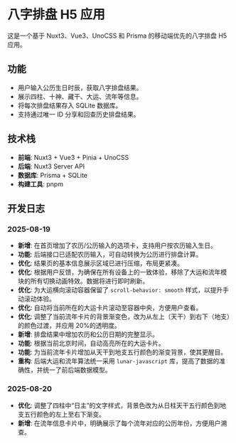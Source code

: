# 八字排盘 H5 应用

这是一个基于 Nuxt3、Vue3、UnoCSS 和 Prisma 的移动端优先的八字排盘 H5 应用。

## 功能

- 用户输入公历生日时辰，获取八字排盘结果。
- 展示四柱、十神、藏干、大运、流年等信息。
- 将每次排盘结果存入 SQLite 数据库。
- 支持通过唯一 ID 分享和回查历史排盘结果。

## 技术栈

- **前端**: Nuxt3 + Vue3 + Pinia + UnoCSS
- **后端**: Nuxt3 Server API
- **数据库**: Prisma + SQLite
- **构建工具**: pnpm

## 开发日志

### 2025-08-19

- **新增**: 在首页增加了农历/公历输入的选项卡，支持用户按农历输入生日。
- **功能**: 后端接口已适配农历输入，可自动转换为公历进行排盘计算。
- **优化**: 结果页的基本信息展示区域已进行压缩，布局更紧凑。
- **优化**: 根据用户反馈，为确保在所有设备上的一致体验，移除了大运和流年模块的所有切换动画特效。数据将进行即时刷新。
- **优化**: 为大运横向滚动容器保留了 `scroll-behavior: smooth` 样式，以提升手动滚动体验。
- **优化**: 自动将当前所在的大运卡片滚动至容器中央，方便用户查看。
- **优化**: 调整了当前流年卡片的背景渐变色，改为从左上（天干）到右下（地支）的颜色过渡，并应用 20%的透明度。
- **新增**: 排盘结果中增加农历和公历日期的完整显示。
- **功能**: 根据当前北京时间，自动高亮所在的大运卡片。
- **功能**: 为当前流年卡片增加从天干到地支五行颜色的渐变背景，使其更醒目。
- **重构**: 后端大运和流年算法统一采用 `lunar-javascript` 库，提高了数据的准确性，并统一了前后端数据模型。

### 2025-08-20

- **优化**: 调整了四柱中“日主”的文字样式，背景色改为从日柱天干五行颜色到地支五行颜色的左上至右下渐变。
- **新增**: 在流年信息卡片中，明确展示了每个流年对应的公历年份，方便用户溯查。
